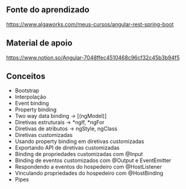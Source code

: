 ## Fonte do aprendizado
https://www.algaworks.com/meus-cursos/angular-rest-spring-boot

## Material de apoio
https://www.notion.so/Angular-7048ffec4510468c96cf32c45b3b94f5

## Conceitos
- Bootstrap
- Interpolação
- Event binding
- Property binding
- Two way data binding -> [(ngModel)]
- Diretivas estruturais -> *ngIf, *ngFor
- Diretivas de atributos -> ngStyle, ngClass
- Diretivas customizadas
- Usando property binding em diretivas customizadas
- Exportando API de diretivas customizadas
- Binding de propriedades customizadas com @Input
- Binding de eventos customizados com @Output e EventEmitter
- Respondendo a eventos do hospedeiro com @HostListener
- Vinculando propriedades do hospedeiro com @HostBinding
- Pipes
